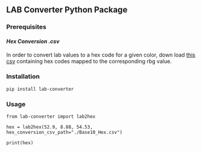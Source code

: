 ## LAB Converter Python Package

### Prerequisites
#### ___Hex Conversion .csv___
In order to convert lab values to a hex code for a given color, down load [this csv](https://drive.google.com/file/d/1PflPAkflHUm5UClnMx_HRDw14ry535QZ/view?usp=sharing) containing hex codes mapped to the corresponding rbg value.

### Installation
```
pip install lab-converter
```

### Usage
```
from lab-converter import lab2hex

hex = lab2hex(52.9, 8.88, 54.53, hex_conversion_csv_path="./Base10_Hex.csv")

print(hex)
```


